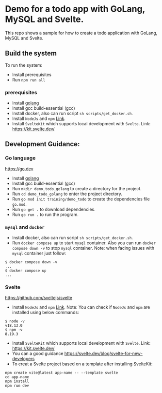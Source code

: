 # Demo for a todo app with GoLang, MySQL and Svelte.

This repo shows a sample for how to create a todo application with GoLang, MySQL and Svelte.



## Build the system

To run the system:
- Install prerequisites
- Run `npm run all`

### prerequisites
- Install [golang](https://go.dev/doc/install)
- Install gcc build-essential (gcc)
- Install docker, also can run script `sh scripts/get_docker.sh`.
- Install `NodeJs` and `npm` [Link](https://nodejs.org/en/download/).
- Install `SvelteKit` which supports local development with `Svelte`. Link: https://kit.svelte.dev/


## Development Guidance:

### Go language
https://go.dev
- Install [golang](https://go.dev/doc/install)
- Install gcc build-essential (gcc)
- Run `mkdir demo_todo_golang` to create a directory for the project.
- Run `cd demo_todo_golang` to enter the project directory.
- Run `go mod init training/demo_todo` to create the dependencies file `go.mod`.
- Run `go get .` to download dependencies.
- Run `go run .` to run the program. 

### `mysql` and `docker`
- Install docker, also can run script `sh scripts/get_docker.sh`.
- Run `docker compose up` to start `mysql` container. Also you can run `docker compose down -v` to stop `mysql` container.
Note: when facing issues with `mysql` container just follow:
```shell
$ docker compose down -v
...
$ docker compose up
...
```

### Svelte
https://github.com/sveltejs/svelte

- Install `NodeJs` and `npm` [Link](https://nodejs.org/en/download/).
Note: You can check if `NodeJs` and `npm` are installed using below commands:
```shell
$ node -v
v18.13.0
$ npm -v
8.19.3
```
- Install `SvelteKit` which supports local development with `Svelte`. Link: https://kit.svelte.dev/
- You can a good guidance https://svelte.dev/blog/svelte-for-new-developers
- To creat a Svelte project based on a template after installing SvelteKit:
```shell
npm create vite@latest app-name -- --template svelte
cd app-name
npm install 
npm run dev
```

